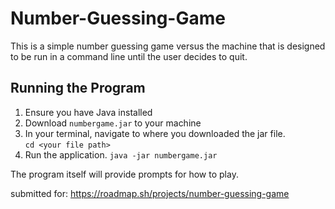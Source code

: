 # Number-Guessing-Game
This is a simple number guessing game versus the machine that is designed to be run in a command line until the user decides to quit.

## Running the Program
1. Ensure you have Java installed
2. Download `numbergame.jar` to your machine
3. In your terminal, navigate to where you downloaded the jar file.  
   `cd <your file path>`
4. Run the application.
   `java -jar numbergame.jar`

The program itself will provide prompts for how to play.


submitted for: https://roadmap.sh/projects/number-guessing-game
